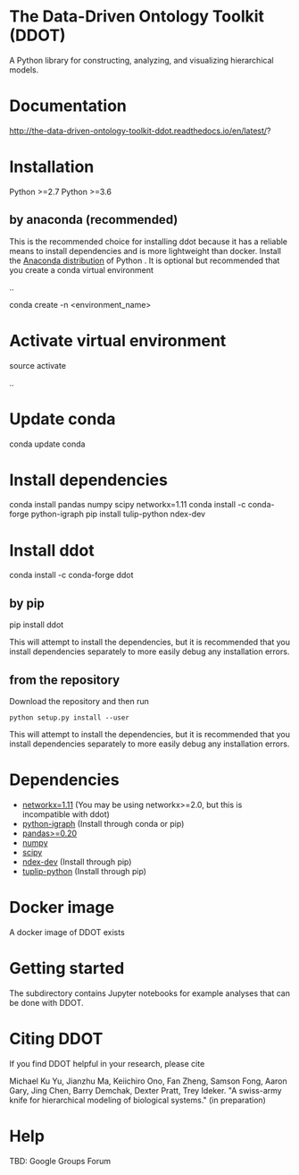 # The Data-Driven Ontology Toolkit (DDOT)
A Python library for constructing, analyzing, and visualizing hierarchical models.

# Documentation

http://the-data-driven-ontology-toolkit-ddot.readthedocs.io/en/latest/?

# Installation

Python >=2.7
Python >=3.6

## by anaconda (recommended)

This is the recommended choice for installing ddot because it has a
reliable means to install dependencies and is more lightweight than
docker. Install the [Anaconda
distribution]((https://conda.io/docs/user-guide/install/download.html))
of Python . It is optional but recommended that you create a conda
virtual environment

..

   conda create -n <environment_name>

   # Activate virtual environment
   source activate <environment>

..
   
   # Update conda
   conda update conda
   
   # Install dependencies
   conda install pandas numpy scipy networkx=1.11
   conda install -c conda-forge python-igraph
   pip install tulip-python ndex-dev   
   
   # Install ddot
   conda install -c conda-forge ddot

## by pip

pip install ddot

This will attempt to install the dependencies, but it is recommended that you install dependencies separately to more easily debug any installation errors. 

## from the repository

Download the repository and then run

`python setup.py install --user`

This will attempt to install the dependencies, but it is recommended that you install dependencies separately to more easily debug any installation errors. 

# Dependencies

* [networkx=1.11](https://networkx.github.io/) (You may be using networkx>=2.0, but this is incompatible with ddot)
* [python-igraph](http://igraph.org/python/) (Install through conda or pip)
* [pandas>=0.20](http://pandas.pydata.org/)
* [numpy](https://docs.scipy.org/doc/)
* [scipy](https://docs.scipy.org/doc/)
* [ndex-dev](https://github.com/ndexbio/ndex-python) (Install through pip)
* [tuplip-python](https://pypi.python.org/pypi/tulip-python) (Install through pip)

# Docker image

A docker image of DDOT exists

# Getting started

The <examples> subdirectory contains Jupyter notebooks for example analyses that can be done with DDOT.

# Citing DDOT

If you find DDOT helpful in your research, please cite

Michael Ku Yu, Jianzhu Ma, Keiichiro Ono, Fan Zheng, Samson Fong,
Aaron Gary, Jing Chen, Barry Demchak, Dexter Pratt, Trey Ideker. "A
swiss-army knife for hierarchical modeling of biological systems." (in
preparation)

# Help

TBD: Google Groups Forum
